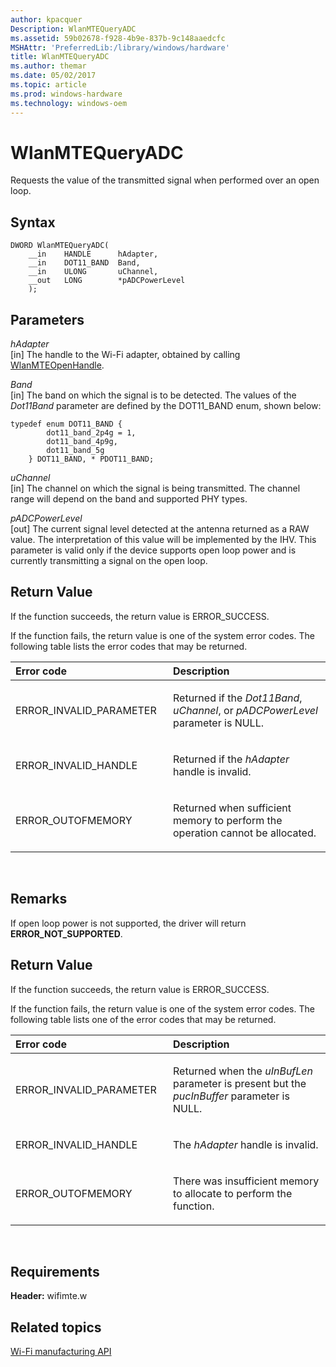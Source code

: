 ```yaml
---
author: kpacquer
Description: WlanMTEQueryADC
ms.assetid: 59b02678-f928-4b9e-837b-9c148aaedcfc
MSHAttr: 'PreferredLib:/library/windows/hardware'
title: WlanMTEQueryADC
ms.author: themar
ms.date: 05/02/2017
ms.topic: article
ms.prod: windows-hardware
ms.technology: windows-oem
---
```


# WlanMTEQueryADC


Requests the value of the transmitted signal when performed over an open loop.

## <span id="Syntax"></span><span id="syntax"></span><span id="SYNTAX"></span>Syntax


```
DWORD WlanMTEQueryADC(
    __in    HANDLE      hAdapter,
    __in    DOT11_BAND  Band,
    __in    ULONG       uChannel,
    __out   LONG        *pADCPowerLevel
    );
```

## <span id="Parameters"></span><span id="parameters"></span><span id="PARAMETERS"></span>Parameters


<span id="hAdapter"></span><span id="hadapter"></span><span id="HADAPTER"></span>*hAdapter*  
\[in\] The handle to the Wi-Fi adapter, obtained by calling [WlanMTEOpenHandle](wlanmteopenhandle.md).

<span id="Band"></span><span id="band"></span><span id="BAND"></span>*Band*  
\[in\] The band on which the signal is to be detected. The values of the *Dot11Band* parameter are defined by the DOT11\_BAND enum, shown below:

```
typedef enum DOT11_BAND {
        dot11_band_2p4g = 1,
        dot11_band_4p9g,
        dot11_band_5g
    } DOT11_BAND, * PDOT11_BAND;
```

<span id="uChannel"></span><span id="uchannel"></span><span id="UCHANNEL"></span>*uChannel*  
\[in\] The channel on which the signal is being transmitted. The channel range will depend on the band and supported PHY types.

<span id="pADCPowerLevel"></span><span id="padcpowerlevel"></span><span id="PADCPOWERLEVEL"></span>*pADCPowerLevel*  
\[out\] The current signal level detected at the antenna returned as a RAW value. The interpretation of this value will be implemented by the IHV. This parameter is valid only if the device supports open loop power and is currently transmitting a signal on the open loop.

## <span id="Return_Value"></span><span id="return_value"></span><span id="RETURN_VALUE"></span>Return Value


If the function succeeds, the return value is ERROR\_SUCCESS.

If the function fails, the return value is one of the system error codes. The following table lists the error codes that may be returned.

<table>
<colgroup>
<col width="50%" />
<col width="50%" />
</colgroup>
<thead>
<tr class="header">
<th align="left">Error code</th>
<th align="left">Description</th>
</tr>
</thead>
<tbody>
<tr class="odd">
<td align="left"><p>ERROR_INVALID_PARAMETER</p></td>
<td align="left"><p>Returned if the <em>Dot11Band</em>, <em>uChannel</em>, or <em>pADCPowerLevel</em> parameter is NULL.</p></td>
</tr>
<tr class="even">
<td align="left"><p>ERROR_INVALID_HANDLE</p></td>
<td align="left"><p>Returned if the <em>hAdapter</em> handle is invalid.</p></td>
</tr>
<tr class="odd">
<td align="left"><p>ERROR_OUTOFMEMORY</p></td>
<td align="left"><p>Returned when sufficient memory to perform the operation cannot be allocated.</p></td>
</tr>
</tbody>
</table>

 

## <span id="Remarks"></span><span id="remarks"></span><span id="REMARKS"></span>Remarks


If open loop power is not supported, the driver will return **ERROR\_NOT\_SUPPORTED**.

## <span id="Return_Value"></span><span id="return_value"></span><span id="RETURN_VALUE"></span>Return Value


If the function succeeds, the return value is ERROR\_SUCCESS.

If the function fails, the return value is one of the system error codes. The following table lists one of the error codes that may be returned.

<table>
<colgroup>
<col width="50%" />
<col width="50%" />
</colgroup>
<thead>
<tr class="header">
<th align="left">Error code</th>
<th align="left">Description</th>
</tr>
</thead>
<tbody>
<tr class="odd">
<td align="left"><p>ERROR_INVALID_PARAMETER</p></td>
<td align="left"><p>Returned when the <em>uInBufLen</em> parameter is present but the <em>pucInBuffer</em> parameter is NULL.</p></td>
</tr>
<tr class="even">
<td align="left"><p>ERROR_INVALID_HANDLE</p></td>
<td align="left"><p>The <em>hAdapter</em> handle is invalid.</p></td>
</tr>
<tr class="odd">
<td align="left"><p>ERROR_OUTOFMEMORY</p></td>
<td align="left"><p>There was insufficient memory to allocate to perform the function.</p></td>
</tr>
</tbody>
</table>

 

## <span id="Requirements"></span><span id="requirements"></span><span id="REQUIREMENTS"></span>Requirements


**Header:** wifimte.w

## <span id="related_topics"></span>Related topics


[Wi-Fi manufacturing API](wi-fi-manufacturing-api.md)

 

 






